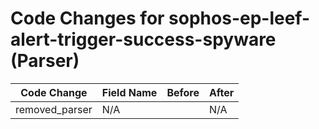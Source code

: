 # Code Changes for sophos-ep-leef-alert-trigger-success-spyware (Parser)

| Code Change | Field Name | Before | After |
|-------------|------------|--------|-------|
| removed_parser | N/A |  | N/A |
